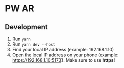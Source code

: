 # PW AR
## Development

1. Run `yarn`
2. Run `yarn dev --host`
3. Find your local IP address (example: 192.168.1.10)
4. Open the local IP address on your phone (example: https://192.168.1.10:5173). Make sure to use **https**!

